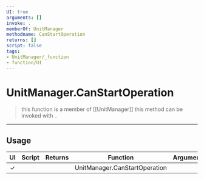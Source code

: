 ```yaml
---
UI: true
arguments: []
invoke: .
memberOf: UnitManager
methodname: CanStartOperation
returns: []
script: false
tags:
- UnitManager/_function
- function/UI
---
```

# UnitManager.CanStartOperation
> this function is a member of [[UnitManager]]
> this method can be invoked with `.`
-----
## Usage
|  UI | Script | Returns | Function | Arguments |
|:---:|:------:|-------:|:--------:|:---------|
|✓| ||UnitManager.CanStartOperation||
